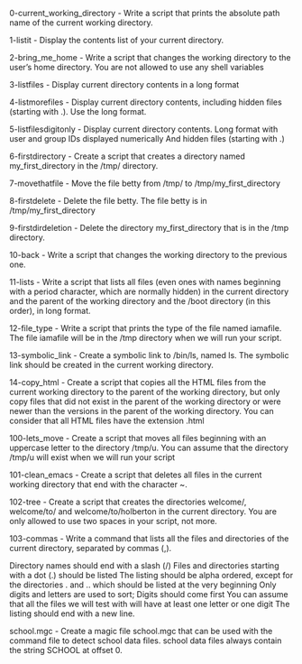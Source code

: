 0-current_working_directory - Write a script that prints the absolute path name of the current working directory.



1-listit - Display the contents list of your current directory.



2-bring_me_home - Write a script that changes the working directory to the user’s home directory. You are not allowed to use any shell variables



3-listfiles - Display current directory contents in a long format



4-listmorefiles - Display current directory contents, including hidden files (starting with .). Use the long format.



5-listfilesdigitonly - Display current directory contents. Long format with user and group IDs displayed numerically And hidden files (starting with .)



6-firstdirectory - Create a script that creates a directory named my_first_directory in the /tmp/ directory.



7-movethatfile - Move the file betty from /tmp/ to /tmp/my_first_directory



8-firstdelete - Delete the file betty. The file betty is in /tmp/my_first_directory



9-firstdirdeletion - Delete the directory my_first_directory that is in the /tmp directory.



10-back - Write a script that changes the working directory to the previous one.



11-lists - Write a script that lists all files (even ones with names beginning with a period character, which are normally hidden) in the current directory and the parent of the working directory and the /boot directory (in this order), in long format.



12-file_type - Write a script that prints the type of the file named iamafile. The file iamafile will be in the /tmp directory when we will run your script.



13-symbolic_link - Create a symbolic link to /bin/ls, named ls. The symbolic link should be created in the current working directory.



14-copy_html - Create a script that copies all the HTML files from the current working directory to the parent of the working directory, but only copy files that did not exist in the parent of the working directory or were newer than the versions in the parent of the working directory. You can consider that all HTML files have the extension .html



100-lets_move - Create a script that moves all files beginning with an uppercase letter to the directory /tmp/u. You can assume that the directory /tmp/u will exist when we will run your script



101-clean_emacs - Create a script that deletes all files in the current working directory that end with the character ~.



102-tree - Create a script that creates the directories welcome/, welcome/to/ and welcome/to/holberton in the current directory. You are only allowed to use two spaces in your script, not more.



103-commas - Write a command that lists all the files and directories of the current directory, separated by commas (,).



Directory names should end with a slash (/) Files and directories starting with a dot (.) should be listed The listing should be alpha ordered, except for the directories . and .. which should be listed at the very beginning Only digits and letters are used to sort; Digits should come first You can assume that all the files we will test with will have at least one letter or one digit The listing should end with a new line.



school.mgc - Create a magic file school.mgc that can be used with the command file to detect school data files. school data files always contain the string SCHOOL at offset 0.
